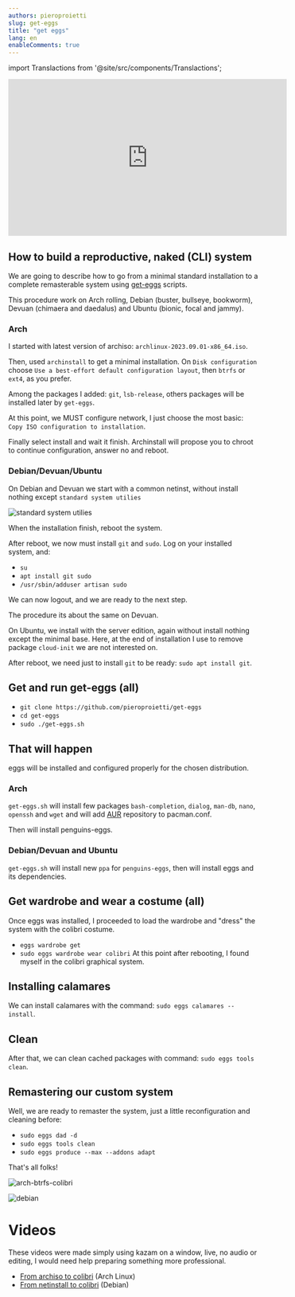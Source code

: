 ```yaml
---
authors: pieroproietti
slug: get-eggs
title: "get eggs"
lang: en
enableComments: true
---
```


import Translactions from '@site/src/components/Translactions';

<Translactions />

<iframe width="560" height="315" src="https://www.youtube.com/embed/mAbkg9BVDMg" title="YouTube video player" frameborder="0" allow="accelerometer; autoplay; clipboard-write; encrypted-media; gyroscope; picture-in-picture; web-share" allowfullscreen></iframe>


## How to build a reproductive, naked (CLI) system

We are going to describe how to go from a minimal standard installation to a complete remasterable system using [get-eggs](https://github.com/pieroproietti/get-eggs) scripts.

This procedure work on Arch rolling, Debian (buster, bullseye, bookworm), Devuan (chimaera and daedalus) and Ubuntu (bionic, focal and jammy).

### Arch
I started with latest version of archiso: `archlinux-2023.09.01-x86_64.iso`.

Then, used `archinstall` to get a minimal installation. On `Disk configuration` choose `Use a best-effort default configuration layout`, then `btrfs` or `ext4`, as you prefer.

Among the packages I added: `git`, `lsb-release`, others packages will be installed later by `get-eggs`.

At this point, we MUST configure network, I just choose the most basic: `Copy ISO configuration to installation`.

Finally select install and wait it finish. Archinstall will propose you to chroot to continue configuration, answer no and reboot.

### Debian/Devuan/Ubuntu
On Debian and Devuan we start with a common netinst, without install nothing except `standard system utilies`

![standard system utilies](/images/standard-system-utilies.png)

When the installation finish, reboot the system.

After reboot, we now must install `git` and `sudo`. Log on your installed system, and:

* `su`
* `apt install git sudo`
* `/usr/sbin/adduser artisan sudo`

We can now logout, and we are ready to the next step.

The procedure its about the same on Devuan.

On Ubuntu, we install with the server edition, again without install nothing except the minimal base. Here, at the end of installation I use to remove package `cloud-init` we are not interested on.

After reboot, we need just to install `git` to be ready: `sudo apt install git`.

## Get and run get-eggs (all)

* `git clone https://github.com/pieroproietti/get-eggs`
* `cd get-eggs`
* `sudo ./get-eggs.sh`

## That will happen
eggs will be installed and configured properly for the chosen distribution.

### Arch
`get-eggs.sh` will install few packages `bash-completion`, `dialog`, `man-db`, `nano`, `openssh` and `wget` and will add [AUR](https://aur.archlinux.org/)  repository to pacman.conf.

Then will install penguins-eggs.

### Debian/Devuan and Ubuntu
`get-eggs.sh` will install new `ppa` for `penguins-eggs`, then will install eggs and its dependencies.

## Get wardrobe and wear a costume (all)
Once eggs was installed, I proceeded to load the wardrobe and "dress" the system with the colibri costume.
* `eggs wardrobe get`
* `sudo eggs wardrobe wear colibri`
At this point after rebooting, I found myself in the colibri graphical system.

## Installing calamares
We can install calamares with the command: `sudo eggs calamares --install`.

## Clean
After that, we can clean cached packages with command: `sudo eggs tools clean`.

## Remastering our custom system
Well, we are ready to remaster the system, just a little reconfiguration and cleaning before:

* `sudo eggs dad -d`
* `sudo eggs tools clean`
* `sudo eggs produce --max --addons adapt`

That's all folks!

![arch-btrfs-colibri](https://github.com/pieroproietti/penguins-eggs/assets/958613/af5bb156-c86e-422d-8ed0-f4eef82d249d)

![debian](/images/colibri-debian.png)

# Videos
These videos were made simply using kazam on a window, live, no audio or editing, I would need help preparing something more professional.

* [From archiso to colibri](https://youtu.be/DDViKBTW8KM) (Arch Linux)
* [From netinstall to colibri](https://youtu.be/Bp0A98P-LUQ) (Debian)
